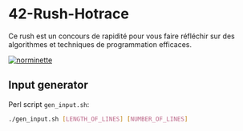 # 42-Rush-Hotrace
Ce rush est un concours de rapidité pour vous faire réfléchir sur des algorithmes et techniques de programmation efficaces.

[![norminette](https://github.com/Alexdelia/42-Rush-Hotrace/actions/workflows/norminette.yml/badge.svg)](https://github.com/Alexdelia/42-Rush-Hotrace/actions/workflows/norminette.yml)

## Input generator
Perl script `gen_input.sh`:
```sh
./gen_input.sh [LENGTH_OF_LINES] [NUMBER_OF_LINES]
```
